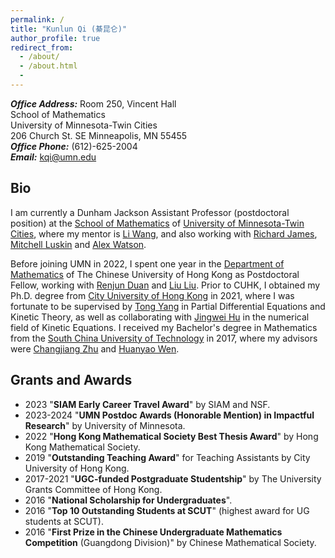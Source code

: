 ```yaml
---
permalink: /
title: "Kunlun Qi (綦昆仑)"
author_profile: true
redirect_from: 
  - /about/
  - /about.html
  - 
---
```

**_Office Address:_** Room 250, Vincent Hall <br>
School of Mathematics <br>
University of Minnesota-Twin Cities <br>
206 Church St. SE Minneapolis, MN 55455 <br>
**_Office Phone:_** (612)-625-2004<br>
**_Email:_** <kqi@umn.edu> 

## Bio

I am currently a Dunham Jackson Assistant Professor (postdoctoral position) at the [School of Mathematics](https://cse.umn.edu/math) of [University of Minnesota-Twin Cities](https://twin-cities.umn.edu/), where my mentor is [Li Wang](https://liwang-umn.github.io/math/), and also working with [Richard James](https://cse.umn.edu/aem/richard-d-james), [Mitchell Luskin](https://cse.umn.edu/math/mitchell-luskin) and [Alex Watson](https://cse.umn.edu/math/alex-watson).

Before joining UMN in 2022, I spent one year in the [Department of Mathematics](https://www.math.cuhk.edu.hk/) of The Chinese University of Hong Kong as Postdoctoral Fellow, working with [Renjun Duan](https://www.math.cuhk.edu.hk/~rjduan/) and [Liu Liu](https://www.math.cuhk.edu.hk/~lliu/). 
Prior to CUHK, I obtained my Ph.D. degree from [City University of Hong Kong](https://www.cityu.edu.hk/ma/) in 2021, where I was fortunate to be supervised by [Tong Yang](https://www.polyu.edu.hk/ama/people/academic-staff/prof-yang-tong/) in Partial Differential Equations and Kinetic Theory, as well as collaborating with [Jingwei Hu](https://jingweihu-math.github.io/webpage/) in the numerical field of Kinetic Equations. I received my Bachelor's degree in Mathematics from the [South China University of Technology](https://www.scut.edu.cn/new/) in 2017, where my advisors were [Changjiang Zhu](http://www2.scut.edu.cn/math/2017/1227/c14582a242269/page.htm) and [Huanyao Wen](http://www2.scut.edu.cn/math/2017/1227/c14582a242252/page.htm).

## Grants and Awards

- 2023 "**SIAM Early Career Travel Award**" by SIAM and NSF.
- 2023-2024 "**UMN Postdoc Awards (Honorable Mention) in Impactful Research**" by University of Minnesota.
- 2022 "**Hong Kong Mathematical Society Best Thesis Award**" by Hong Kong Mathematical Society. 
- 2019 "**Outstanding Teaching Award**" for Teaching Assistants by City University of Hong Kong.
- 2017-2021 "**UGC-funded Postgraduate Studentship**" by The University Grants Committee of Hong Kong. 
- 2016 "**National Scholarship for Undergraduates**".
- 2016 "**Top 10 Outstanding Students at SCUT**" (highest award for UG students at SCUT).
- 2016 "**First Prize in the Chinese Undergraduate Mathematics Competition** (Guangdong Division)" by Chinese Mathematical Society.
